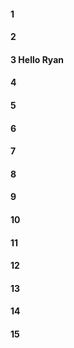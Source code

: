 #### 1
#### 2
#### 3 Hello Ryan
#### 4
#### 5
#### 6
#### 7
#### 8
#### 9
#### 10
#### 11
#### 12
#### 13
#### 14
#### 15
